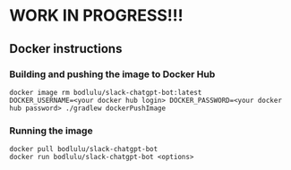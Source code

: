 # WORK IN PROGRESS!!!

## Docker instructions

### Building and pushing the image to Docker Hub

```
docker image rm bodlulu/slack-chatgpt-bot:latest
DOCKER_USERNAME=<your docker hub login> DOCKER_PASSWORD=<your docker hub password> ./gradlew dockerPushImage
```

### Running the image

```
docker pull bodlulu/slack-chatgpt-bot
docker run bodlulu/slack-chatgpt-bot <options>
```
